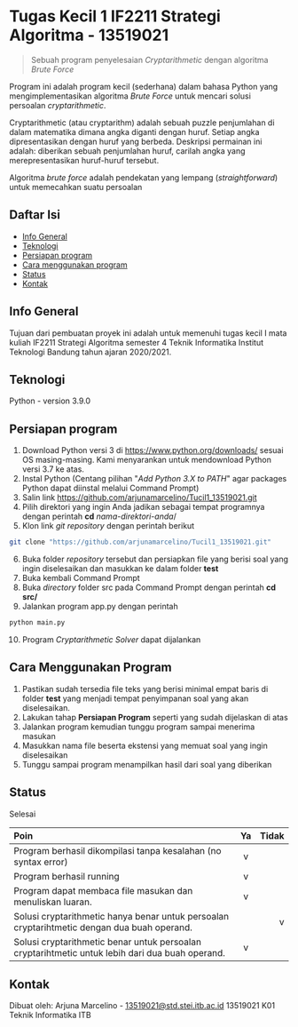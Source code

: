 # Tugas Kecil 1 IF2211 Strategi Algoritma - 13519021
> Sebuah program penyelesaian *Cryptarithmetic* dengan algoritma *Brute Force*

Program ini adalah program kecil (sederhana) dalam bahasa Python yang mengimplementasikan algoritma *Brute Force* untuk mencari solusi persoalan *cryptarithmetic*.

Cryptarithmetic (atau cryptarithm) adalah sebuah puzzle penjumlahan di dalam matematika dimana angka diganti dengan huruf. Setiap angka dipresentasikan dengan huruf yang berbeda. Deskripsi permainan ini adalah: diberikan sebuah penjumlahan huruf, carilah angka yang merepresentasikan huruf-huruf tersebut.

Algoritma *brute force* adalah pendekatan yang lempang (*straightforward*) untuk memecahkan suatu persoalan

## Daftar Isi
* [Info General](#info-general)
* [Teknologi](#teknologi)
* [Persiapan program](#persiapan-program)
* [Cara menggunakan program](#cara-menggunakan-program)
* [Status](#status)
* [Kontak](#kontak)

## Info General
Tujuan dari pembuatan proyek ini adalah untuk memenuhi tugas kecil I mata kuliah IF2211 Strategi Algoritma semester 4 Teknik Informatika Institut Teknologi Bandung tahun ajaran 2020/2021.

## Teknologi
Python - version 3.9.0

## Persiapan program
1. Download Python versi 3 di https://www.python.org/downloads/ sesuai OS masing-masing. Kami menyarankan untuk mendownload Python versi 3.7 ke atas.
2. Instal Python (Centang pilihan "*Add Python 3.X to PATH*" agar packages Python dapat diinstal melalui Command Prompt)
3. Salin link https://github.com/arjunamarcelino/Tucil1_13519021.git
4. Pilih direktori yang ingin Anda jadikan sebagai tempat programnya dengan perintah **cd**  *nama-direktori-anda*/
5. Klon link *git repository* dengan perintah berikut
```bash
git clone "https://github.com/arjunamarcelino/Tucil1_13519021.git"
``` 
6. Buka folder *repository* tersebut dan persiapkan file yang berisi soal yang ingin diselesaikan dan masukkan ke dalam folder **test**
7. Buka kembali Command Prompt
8. Buka *directory* folder src pada Command Prompt dengan perintah **cd src/**
9. Jalankan program app.py dengan perintah
```bash
python main.py
```
10. Program *Cryptarithmetic Solver* dapat dijalankan

## Cara Menggunakan Program
1. Pastikan sudah tersedia file teks yang berisi minimal empat baris di folder **test** yang menjadi tempat penyimpanan soal yang akan diselesaikan.
2. Lakukan tahap **Persiapan Program** seperti yang sudah dijelaskan di atas
3. Jalankan program kemudian tunggu program sampai menerima masukan
4. Masukkan nama file beserta ekstensi yang memuat soal yang ingin diselesaikan
5. Tunggu sampai program menampilkan hasil dari soal yang diberikan

## Status
Selesai

|                                Poin                                   |      Ya      |     Tidak     |
| :-------------------------------------------------------------------- |:------------:| -------------:|
| Program berhasil dikompilasi tanpa kesalahan (no syntax error)        |       v      |               |
| Program berhasil running                                              |       v      |               |
| Program dapat membaca file masukan dan menuliskan luaran.             |       v      |               |
| Solusi cryptarithmetic hanya benar untuk persoalan cryptarihtmetic dengan dua buah operand.        |              |     v       |
| Solusi cryptarithmetic benar untuk persoalan cryptarihtmetic untuk  lebih dari dua buah operand.   |       v      |               |

## Kontak
Dibuat oleh:
Arjuna Marcelino - 13519021@std.stei.itb.ac.id
13519021
K01
Teknik Informatika ITB
